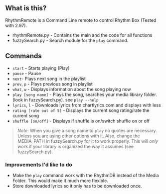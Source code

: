 ## What is this?
RhythmRemote is a Command Line remote to control Rhythm Box (Tested with 2.97). 

- rhythmRemote.py - Contains the main and the code for all functions
- fuzzySearch.py  - Search module for the `play` command.

## Commands
- `start` - Starts playing (Play)
- `pause` - Pause
- `next`- Plays next song in the playlist
- `prev`, `p` - Plays previous song in playlist
- `what`, `w` - Displays information about the song playing now
- `play [song name]` - Plays the song, searches your media library folder. (look in fuzzySearch.py). see `play --help`
- `lyrics`, `l` - Downloads lyrics from chartlyrics.com and displays with less
- `rating [rate out of 5]`      - Displays the current song rating/rate the current song
- `shuffle [on/off]`     - Displays if shuffle is on/switch shuffle on or off

>*Note*: When you give a song name to `play` no quotes are necessary. Unless you are using other options with it. Also, change the MEDIA_PATH in fuzzySearch.py for it to work properly. This will *only* work if your library is organized the way it assumes (see fuzzySearch.py).

### Improvements I'd like to do
- Make the `play` command work with the RhythmDB instead of the Media Folder. This would make it much more flexible. 
- Store downloaded lyrics so it only has to be downloaded once.
